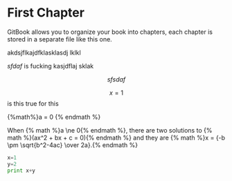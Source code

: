 # First Chapter



GitBook allows you to organize your book into chapters, each chapter is stored in a separate file like this one.

akdsjflkajdfklasklasdj lklkl

$sfdaf$ is fucking kasjdflaj sklak 

$$sfsdaf$$


$$x=1$$
is this true for this 

{%math%}a = 0 {% endmath %}

When {% math %}a \ne 0{% endmath %}, there are two solutions to {% math %}(ax^2 + bx + c = 0){% endmath %} and they are {% math %}x = {-b \pm \sqrt{b^2-4ac} \over 2a}.{% endmath %}



```python
x=1
y=2
print x+y

```

